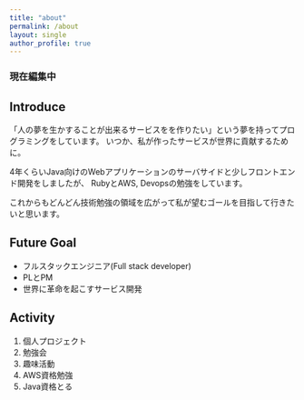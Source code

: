 ```yaml
---
title: "about"
permalink: /about
layout: single
author_profile: true
---
```

### 現在編集中

## Introduce
「人の夢を生かすることが出来るサービスをを作りたい」という夢を持ってプログラミングをしています。
いつか、私が作ったサービスが世界に貢献するために。

4年くらいJava向けのWebアプリケーションのサーバサイドと少しフロントエンド開発をしましたが、
RubyとAWS, Devopsの勉強をしています。

これからもどんどん技術勉強の領域を広がって私が望むゴールを目指して行きたいと思います。

## Future Goal
- フルスタックエンジニア(Full stack developer)
- PLとPM
- 世界に革命を起こすサービス開発

## Activity
1. 個人プロジェクト
2. 勉強会
3. 趣味活動
4. AWS資格勉強
5. Java資格とる
